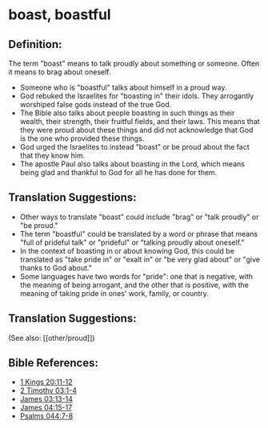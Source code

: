 # boast, boastful #

## Definition: ##

The term "boast" means to talk proudly about something or someone. Often it means to brag about oneself.

* Someone who is "boastful" talks about himself in a proud way.
* God rebuked the Israelites for "boasting in" their idols. They arrogantly worshiped false gods instead of the true God.
* The Bible also talks about people boasting in such things as their wealth, their strength, their fruitful fields, and their laws. This means that they were proud about these things and did not acknowledge that God is the one who provided these things.
* God urged the Israelites to instead "boast" or be proud about the fact that they know him.
* The apostle Paul also talks about boasting in the Lord, which means being glad and thankful to God for all he has done for them.

## Translation Suggestions: ##

* Other ways to translate "boast" could include "brag" or "talk proudly" or "be proud."
* The term "boastful" could be translated by a word or phrase that means "full of prideful talk" or "prideful" or "talking proudly about oneself."
* In the context of boasting in or about knowing God, this could be translated as "take pride in" or "exalt in" or "be very glad about" or "give thanks to God about."
* Some languages have two words for "pride": one that is negative, with the meaning of being arrogant, and the other that is positive, with the meaning of taking pride in ones' work, family, or country.

## Translation Suggestions: ##

(See also: [[other/proud]])

## Bible References: ##

* [1 Kings 20:11-12](en/tn/1ki/help/20/11)
* [2 Timothy 03:1-4](en/tn/2ti/help/03/01)
* [James 03:13-14](en/tn/jas/help/03/13)
* [James 04:15-17](en/tn/jas/help/04/15)
* [Psalms 044:7-8](en/tn/psa/help/44/07)